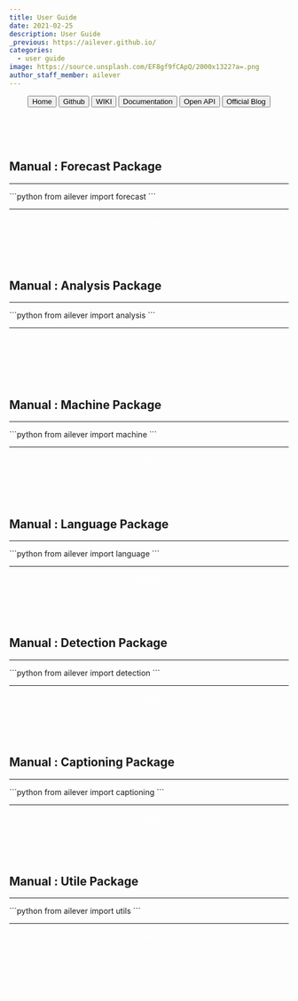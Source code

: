 ```yaml
---
title: User Guide
date: 2021-02-25
description: User Guide
_previous: https://ailever.github.io/
categories:
  - user guide
image: https://source.unsplash.com/EF8gf9fCApQ/2000x1322?a=.png
author_staff_member: ailever
---
```


<div align="center" class="top_btn_box">
  <button class="top_btn" type="button" onclick="location.href='https://ailever.github.io/'">Home</button>
  <button class="top_btn" type="button" onclick="location.href='https://github.com/ailever/ailever'">Github</button>
  <button class="top_btn" type="button" onclick="location.href='https://github.com/ailever/ailever/wiki'">WIKI</button>
  <button class="top_btn" type="button" onclick="location.href='https://ailever.readthedocs.io/en/latest/'">Documentation</button>
  <button class="top_btn" type="button" onclick="location.href='https://github.com/ailever/openapi'">Open API</button>
  <button class="top_btn" type="button" onclick="location.href='https://blog.naver.com/ailever'">Official Blog</button>
</div>


<br><br><br>
## Manual : Forecast Package
<hr>
```python
from ailever import forecast
```
<hr>
<div align="center" class="link_btn_box">
  <span class="link_btn"><a href="" target="_blank" style="color:white">module</a></span>
</div>


<br><br><br>
## Manual : Analysis Package
<hr>
```python
from ailever import analysis
```
<hr>
<div align="center" class="link_btn_box">
  <span class="link_btn"><a href="" target="_blank" style="color:white">module</a></span>
</div>


<br><br><br>
## Manual : Machine Package
<hr>
```python
from ailever import machine
```
<hr>
<div align="center" class="link_btn_box">
  <span class="link_btn"><a href="" target="_blank" style="color:white">module</a></span>
</div>


<br><br><br>
## Manual : Language Package
<hr>
```python
from ailever import language
```
<hr>
<div align="center" class="link_btn_box">
  <span class="link_btn"><a href="" target="_blank" style="color:white">module</a></span>
</div>


<br><br><br>
## Manual : Detection Package
<hr>
```python
from ailever import detection
```
<hr>
<div align="center" class="link_btn_box">
  <span class="link_btn"><a href="" target="_blank" style="color:white">module</a></span>
</div>


<br><br><br>
## Manual : Captioning Package
<hr>
```python
from ailever import captioning
```
<hr>
<div align="center" class="link_btn_box">
  <span class="link_btn"><a href="" target="_blank" style="color:white">module</a></span>
</div>


<br><br><br>
## Manual : Utile Package
<hr>
```python
from ailever import utils
```
<hr>
<div align="center" class="link_btn_box">
  <span class="link_btn"><a href="" target="_blank" style="color:white">source</a></span>
</div>


<br><br><br>
<div align="center" class="bottom_btn_box">
  <span class="bottom_btn"><a href="https://github.com/ailever/ailever.github.io/blob/master/_posts/user-guide/2021-02-25-User-Guide.md" target="_blank" style="color:white">Edit</a></span>
</div>
